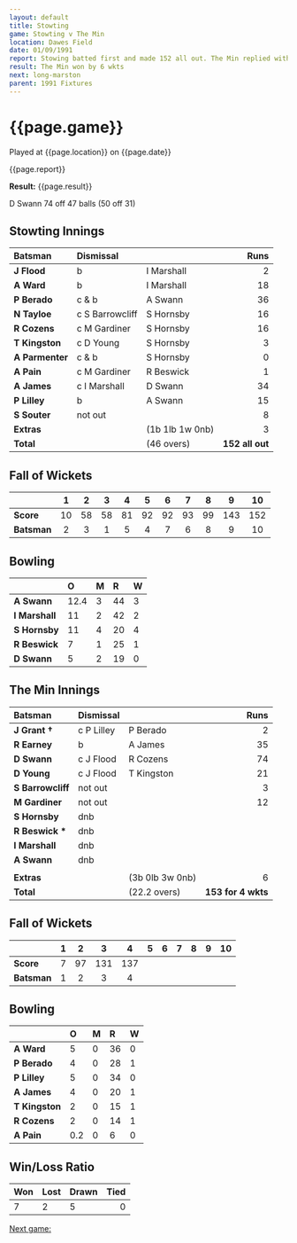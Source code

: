 ```yaml
---
layout: default
title: Stowting
game: Stowting v The Min
location: Dawes Field
date: 01/09/1991
report: Stowing batted first and made 152 all out. The Min replied with 153 for 4 wkts
result: The Min won by 6 wkts
next: long-marston
parent: 1991 Fixtures
---
```


# {{page.game}}

Played at {{page.location}} on {{page.date}}

{{page.report}}

**Result:** {{page.result}}

D Swann 74 off 47 balls (50 off 31)

## Stowting Innings

| Batsman | Dismissal |  | Runs |
|:---|:---|---|---:|
| **J Flood** | b | I Marshall | 2 | 
| **A Ward** | b | I Marshall | 18 | 
| **P Berado** | c & b | A Swann | 36 | 
| **N Tayloe** | c S Barrowcliff | S Hornsby | 16 | 
| **R Cozens** | c M Gardiner | S Hornsby | 16 | 
| **T Kingston** | c D Young | S Hornsby | 3 |
| **A Parmenter** | c & b  | S Hornsby | 0 | 
| **A Pain** | c M Gardiner | R Beswick | 1 |
| **A James** | c I Marshall | D Swann | 34 | 
| **P Lilley** | b | A Swann | 15 | 
| **S Souter** | not out |  | 8 |
| **Extras** | | (1b 1lb 1w 0nb) | 3 | 
| **Total** | | (46 overs) | **152 all out** | 

## Fall of Wickets

| | 1 | 2 | 3 | 4 | 5 | 6 | 7 | 8 | 9 | 10 |
|---|:---:|:---:|:---:|:---:|:---:|:---:|:---:|:---:|:---:|:---:|
| **Score** | 10 | 58 | 58 | 81 | 92 | 92 | 93 | 99 | 143 | 152 |
| **Batsman** | 2 | 3 | 1 | 5 | 4 | 7 | 6 | 8 | 9 | 10 |

## Bowling

| | O | M | R | W |
|---|:---|:---|:---|:---|
| **A Swann** | 12.4 | 3 | 44 | 3 | 
| **I Marshall** | 11 | 2 | 42 | 2 | 
| **S Hornsby** | 11 | 4 | 20 | 4 | 
| **R Beswick** | 7 | 1 | 25 | 1 | 
| **D Swann** | 5 | 2 | 19 | 0 |

## The Min Innings

| Batsman | Dismissal |  | Runs |
|:---|:---|---|---:|
| **J Grant &#8224;** | c P Lilley | P Berado | 2 | 
| **R Earney** | b | A James | 35 | 
| **D Swann** | c J Flood | R Cozens | 74 | 
| **D Young** | c J Flood | T Kingston | 21 | 
| **S Barrowcliff** | not out |  | 3 | 
| **M Gardiner** | not out |  | 12 | 
| **S Hornsby** | dnb |  |  |
| **R Beswick &#42;** | dnb |  |  | 
| **I Marshall** | dnb |  |  | 
| **A Swann** | dnb |  |  | 
|  |  |  |  |
| **Extras** | | (3b 0lb 3w 0nb) | 6 | 
| **Total** | | (22.2 overs) | **153 for 4 wkts** | 

## Fall of Wickets

| | 1 | 2 | 3 | 4 | 5 | 6 | 7 | 8 | 9 | 10 |
|---|:---:|:---:|:---:|:---:|:---:|:---:|:---:|:---:|:---:|:---:|
| **Score** | 7 | 97 | 131 | 137 |  |  |  |  |  |  | 
| **Batsman** | 1 | 2 | 3 | 4 |  |  |  |  |  |  | 

## Bowling

| | O | M | R | W |
|---|:---|:---|:---|:---|
| **A Ward** | 5 | 0 | 36 | 0 | 
| **P Berado** | 4 | 0 | 28 | 1 | 
| **P Lilley** | 5 | 0 | 34 | 0 | 
| **A James** | 4 | 0 | 20 | 1 | 
| **T Kingston** | 2 | 0 | 15 | 1 | 
| **R Cozens** | 2 | 0 | 14 | 1 | 
| **A Pain** | 0.2 | 0 | 6 | 0 | 

## Win/Loss Ratio

| Won | Lost | Drawn | Tied |
|:---|:---|:---|---:|
| 7 | 2 | 5 | 0 |

[Next game:]({{page.next}})